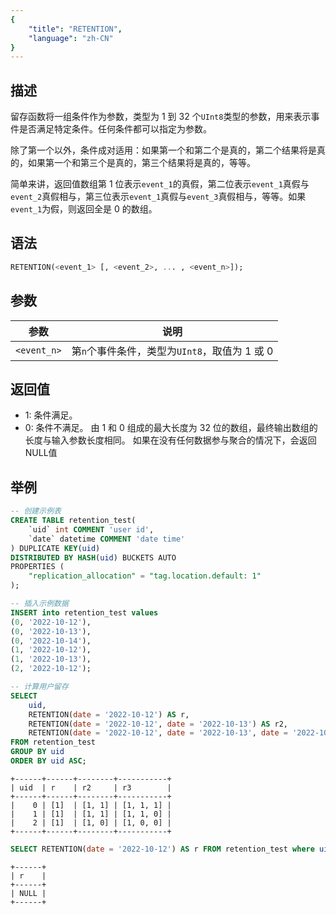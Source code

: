 ```yaml
---
{
    "title": "RETENTION",
    "language": "zh-CN"
}
---
```


## 描述

留存函数将一组条件作为参数，类型为 1 到 32 个`UInt8`类型的参数，用来表示事件是否满足特定条件。任何条件都可以指定为参数。

除了第一个以外，条件成对适用：如果第一个和第二个是真的，第二个结果将是真的，如果第一个和第三个是真的，第三个结果将是真的，等等。

简单来讲，返回值数组第 1 位表示`event_1`的真假，第二位表示`event_1`真假与`event_2`真假相与，第三位表示`event_1`真假与`event_3`真假相与，等等。如果`event_1`为假，则返回全是 0 的数组。

## 语法

```sql
RETENTION(<event_1> [, <event_2>, ... , <event_n>]);
```

## 参数

| 参数 | 说明 |
| -- | -- |
| `<event_n>` | 第`n`个事件条件，类型为`UInt8`，取值为 1 或 0 |

## 返回值
- 1: 条件满足。
- 0: 条件不满足。
由 1 和 0 组成的最大长度为 32 位的数组，最终输出数组的长度与输入参数长度相同。
如果在没有任何数据参与聚合的情况下，会返回NULL值

## 举例

```sql
-- 创建示例表
CREATE TABLE retention_test(
    `uid` int COMMENT 'user id', 
    `date` datetime COMMENT 'date time' 
) DUPLICATE KEY(uid) 
DISTRIBUTED BY HASH(uid) BUCKETS AUTO
PROPERTIES ( 
    "replication_allocation" = "tag.location.default: 1"
);

-- 插入示例数据
INSERT into retention_test values 
(0, '2022-10-12'),
(0, '2022-10-13'),
(0, '2022-10-14'),
(1, '2022-10-12'),
(1, '2022-10-13'),
(2, '2022-10-12');

-- 计算用户留存
SELECT 
    uid,     
    RETENTION(date = '2022-10-12') AS r,
    RETENTION(date = '2022-10-12', date = '2022-10-13') AS r2,
    RETENTION(date = '2022-10-12', date = '2022-10-13', date = '2022-10-14') AS r3 
FROM retention_test 
GROUP BY uid 
ORDER BY uid ASC;
```

```text
+------+------+--------+-----------+
| uid  | r    | r2     | r3        |
+------+------+--------+-----------+
|    0 | [1]  | [1, 1] | [1, 1, 1] |
|    1 | [1]  | [1, 1] | [1, 1, 0] |
|    2 | [1]  | [1, 0] | [1, 0, 0] |
+------+------+--------+-----------+
```

```sql
SELECT RETENTION(date = '2022-10-12') AS r FROM retention_test where uid is NULL;
```

```text
+------+
| r    |
+------+
| NULL |
+------+
```
